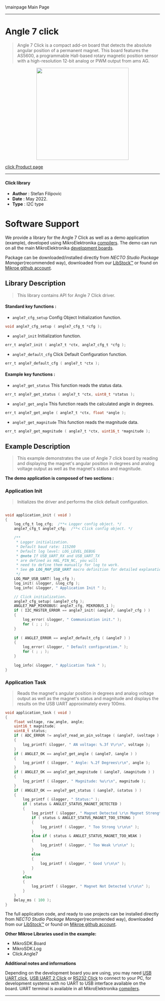 \mainpage Main Page

---
# Angle 7 click

> Angle 7 Click is a compact add-on board that detects the absolute angular position of a permanent magnet. This board features the AS5600, a programmable Hall-based rotary magnetic position sensor with a high-resolution 12-bit analog or PWM output from ams AG.

<p align="center">
  <img src="https://download.mikroe.com/images/click_for_ide/angle7_click.png" height=300px>
</p>

[click Product page](https://www.mikroe.com/angle-7-click)

---


#### Click library

- **Author**        : Stefan Filipovic
- **Date**          : May 2022.
- **Type**          : I2C type


# Software Support

We provide a library for the Angle 7 Click
as well as a demo application (example), developed using MikroElektronika
[compilers](https://www.mikroe.com/necto-studio).
The demo can run on all the main MikroElektronika [development boards](https://www.mikroe.com/development-boards).

Package can be downloaded/installed directly from *NECTO Studio Package Manager*(recommended way), downloaded from our [LibStock&trade;](https://libstock.mikroe.com) or found on [Mikroe github account](https://github.com/MikroElektronika/mikrosdk_click_v2/tree/master/clicks).

## Library Description

> This library contains API for Angle 7 Click driver.

#### Standard key functions :

- `angle7_cfg_setup` Config Object Initialization function.
```c
void angle7_cfg_setup ( angle7_cfg_t *cfg );
```

- `angle7_init` Initialization function.
```c
err_t angle7_init ( angle7_t *ctx, angle7_cfg_t *cfg );
```

- `angle7_default_cfg` Click Default Configuration function.
```c
err_t angle7_default_cfg ( angle7_t *ctx );
```

#### Example key functions :

- `angle7_get_status` This function reads the status data.
```c
err_t angle7_get_status ( angle7_t *ctx, uint8_t *status );
```

- `angle7_get_angle` This function reads the calculated angle in degrees.
```c
err_t angle7_get_angle ( angle7_t *ctx, float *angle );
```

- `angle7_get_magnitude` This function reads the magnitude data.
```c
err_t angle7_get_magnitude ( angle7_t *ctx, uint16_t *magnitude );
```

## Example Description

> This example demonstrates the use of Angle 7 click board by reading and displaying
the magnet's angular position in degrees and analog voltage output as well as
the magnet's status and magnitude.

**The demo application is composed of two sections :**

### Application Init

> Initializes the driver and performs the click default configuration.

```c

void application_init ( void )
{
    log_cfg_t log_cfg;  /**< Logger config object. */
    angle7_cfg_t angle7_cfg;  /**< Click config object. */

    /** 
     * Logger initialization.
     * Default baud rate: 115200
     * Default log level: LOG_LEVEL_DEBUG
     * @note If USB_UART_RX and USB_UART_TX 
     * are defined as HAL_PIN_NC, you will 
     * need to define them manually for log to work. 
     * See @b LOG_MAP_USB_UART macro definition for detailed explanation.
     */
    LOG_MAP_USB_UART( log_cfg );
    log_init( &logger, &log_cfg );
    log_info( &logger, " Application Init " );

    // Click initialization.
    angle7_cfg_setup( &angle7_cfg );
    ANGLE7_MAP_MIKROBUS( angle7_cfg, MIKROBUS_1 );
    if ( I2C_MASTER_ERROR == angle7_init( &angle7, &angle7_cfg ) ) 
    {
        log_error( &logger, " Communication init." );
        for ( ; ; );
    }
    
    if ( ANGLE7_ERROR == angle7_default_cfg ( &angle7 ) )
    {
        log_error( &logger, " Default configuration." );
        for ( ; ; );
    }
    
    log_info( &logger, " Application Task " );
}

```

### Application Task

> Reads the magnet's angular position in degrees and analog voltage output
as well as the magnet's status and magnitude and displays the results on the USB UART approximately every 100ms.

```c
void application_task ( void )
{
    float voltage, raw_angle, angle;
    uint16_t magnitude;
    uint8_t status;
    if ( ADC_ERROR != angle7_read_an_pin_voltage ( &angle7, &voltage ) ) 
    {
        log_printf( &logger, " AN voltage: %.3f V\r\n", voltage );
    }
    if ( ANGLE7_OK == angle7_get_angle ( &angle7, &angle ) )
    {
        log_printf ( &logger, " Angle: %.2f Degrees\r\n", angle );
    }
    if ( ANGLE7_OK == angle7_get_magnitude ( &angle7, &magnitude ) )
    {
        log_printf ( &logger, " Magnitude: %u\r\n", magnitude );
    }
    if ( ANGLE7_OK == angle7_get_status ( &angle7, &status ) )
    {
        log_printf ( &logger, " Status:" );
        if ( status & ANGLE7_STATUS_MAGNET_DETECTED )
        {
            log_printf ( &logger, " Magnet Detected \r\n Magnet Strength:" );
            if ( status & ANGLE7_STATUS_MAGNET_TOO_STRONG )
            {
                log_printf ( &logger, " Too Strong \r\n\n" );
            }
            else if ( status & ANGLE7_STATUS_MAGNET_TOO_WEAK )
            {
                log_printf ( &logger, " Too Weak \r\n\n" );
            }
            else
            {
                log_printf ( &logger, " Good \r\n\n" );
            }
        }
        else
        {
            log_printf ( &logger, " Magnet Not Detected \r\n\n" );
        }
    }
    Delay_ms ( 100 );
}
```

The full application code, and ready to use projects can be installed directly from *NECTO Studio Package Manager*(recommended way), downloaded from our [LibStock&trade;](https://libstock.mikroe.com) or found on [Mikroe github account](https://github.com/MikroElektronika/mikrosdk_click_v2/tree/master/clicks).

**Other Mikroe Libraries used in the example:**

- MikroSDK.Board
- MikroSDK.Log
- Click.Angle7

**Additional notes and informations**

Depending on the development board you are using, you may need
[USB UART click](https://www.mikroe.com/usb-uart-click),
[USB UART 2 Click](https://www.mikroe.com/usb-uart-2-click) or
[RS232 Click](https://www.mikroe.com/rs232-click) to connect to your PC, for
development systems with no UART to USB interface available on the board. UART
terminal is available in all MikroElektronika
[compilers](https://shop.mikroe.com/compilers).

---
